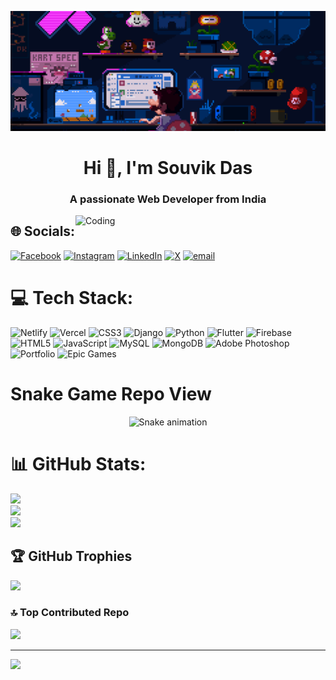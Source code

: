 <!-- Web Dev Banner -->
![MasterHead](https://github.com/Coderzone23/Coderzone23/blob/main/210012254-234538ff-d198-48aa-8964-37e6fd45d227.gif)

<!-- Your Info. -->
<h1 align="center">Hi 👋, I'm Souvik Das</h1>
<h3 align="center">A passionate Web Developer from India</h3>

<!-- Programmer GIF -->
<img align="right" alt="Coding" width="400" src="https://cdn.dribbble.com/users/1162077/screenshots/3848914/programmer.gif">


## 🌐 Socials:
[![Facebook](https://img.shields.io/badge/Facebook-%231877F2.svg?logo=Facebook&logoColor=white)](https://facebook.com/souvik.das.ue6egst) [![Instagram](https://img.shields.io/badge/Instagram-%23E4405F.svg?logo=Instagram&logoColor=white)](https://instagram.com/__souvik_das) [![LinkedIn](https://img.shields.io/badge/LinkedIn-%230077B5.svg?logo=linkedin&logoColor=white)](https://linkedin.com/in/souvik-das-801b272ba/) [![X](https://img.shields.io/badge/X-black.svg?logo=X&logoColor=white)](https://x.com/SouvikD88583820) [![email](https://img.shields.io/badge/Email-D14836?logo=gmail&logoColor=white)](mailto:dsouvik479@gmail.com) 

# 💻 Tech Stack:
![Netlify](https://img.shields.io/badge/netlify-%23000000.svg?style=for-the-badge&logo=netlify&logoColor=#00C7B7) ![Vercel](https://img.shields.io/badge/vercel-%23000000.svg?style=for-the-badge&logo=vercel&logoColor=white) ![CSS3](https://img.shields.io/badge/css3-%231572B6.svg?style=for-the-badge&logo=css3&logoColor=white) ![Django](https://img.shields.io/badge/django-%23092E20.svg?style=for-the-badge&logo=django&logoColor=white) ![Python](https://img.shields.io/badge/python-3670A0?style=for-the-badge&logo=python&logoColor=ffdd54) ![Flutter](https://img.shields.io/badge/Flutter-%2302569B.svg?style=for-the-badge&logo=Flutter&logoColor=white) ![Firebase](https://img.shields.io/badge/firebase-%23039BE5.svg?style=for-the-badge&logo=firebase) ![HTML5](https://img.shields.io/badge/html5-%23E34F26.svg?style=for-the-badge&logo=html5&logoColor=white) ![JavaScript](https://img.shields.io/badge/javascript-%23323330.svg?style=for-the-badge&logo=javascript&logoColor=%23F7DF1E) ![MySQL](https://img.shields.io/badge/mysql-4479A1.svg?style=for-the-badge&logo=mysql&logoColor=white) ![MongoDB](https://img.shields.io/badge/MongoDB-%234ea94b.svg?style=for-the-badge&logo=mongodb&logoColor=white) ![Adobe Photoshop](https://img.shields.io/badge/adobe%20photoshop-%2331A8FF.svg?style=for-the-badge&logo=adobe%20photoshop&logoColor=white) ![Portfolio](https://img.shields.io/badge/Portfolio-%23000000.svg?style=for-the-badge&logo=firefox&logoColor=#FF7139) ![Epic Games](https://img.shields.io/badge/epicgames-%23313131.svg?style=for-the-badge&logo=epicgames&logoColor=white)

# Snake Game Repo View #

<div align="center">
  <img src="https://profile-readme-generator.com/assets/snake.svg" alt="Snake animation" />
</div>


# 📊 GitHub Stats:
![](https://github-readme-stats.vercel.app/api?username=Coderzone23&theme=shadow_green&hide_border=false&include_all_commits=false&count_private=false)<br/>
![](https://nirzak-streak-stats.vercel.app/?user=Coderzone23&theme=shadow_green&hide_border=false)<br/>
![](https://github-readme-stats.vercel.app/api/top-langs/?username=Coderzone23&theme=shadow_green&hide_border=false&include_all_commits=false&count_private=false&layout=compact)

## 🏆 GitHub Trophies
![](https://github-profile-trophy.vercel.app/?username=Coderzone23&theme=radical&no-frame=false&no-bg=true&margin-w=4)

### 🔝 Top Contributed Repo
![](https://github-contributor-stats.vercel.app/api?username=Coderzone23&limit=5&theme=dark&combine_all_yearly_contributions=true)

---
[![](https://visitcount.itsvg.in/api?id=Coderzone23&icon=0&color=0)](https://visitcount.itsvg.in)

<!-- Proudly created with GPRM ( https://gprm.itsvg.in ) -->
